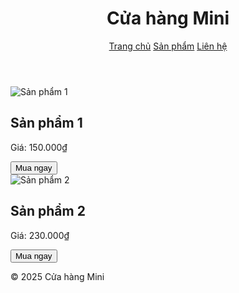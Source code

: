<!DOCTYPE html>
<html lang="vi">
<head>
  <meta charset="UTF-8">
  <title>Cửa hàng Mini</title>
  <link rel="stylesheet" href="style.css">
</head>
<body>
  <header>
    <h1>Cửa hàng Mini</h1>
    <nav>
      <a href="#">Trang chủ</a>
      <a href="#">Sản phẩm</a>
      <a href="#">Liên hệ</a>
    </nav>
  </header>

  <section class="products">
    <div class="product">
      <img src="img/sp1.jpg" alt="Sản phẩm 1">
      <h2>Sản phẩm 1</h2>
      <p>Giá: 150.000₫</p>
      <button>Mua ngay</button>
    </div>
    <div class="product">
      <img src="img/sp2.jpg" alt="Sản phẩm 2">
      <h2>Sản phẩm 2</h2>
      <p>Giá: 230.000₫</p>
      <button>Mua ngay</button>
    </div>
  </section>

  <footer>
    <p>&copy; 2025 Cửa hàng Mini</p>
  </footer>
</body>
</html>
 

 

  
